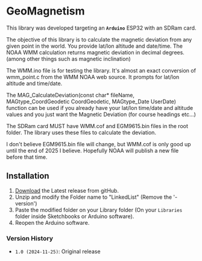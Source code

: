 # GeoMagnetism

This library was developed targeting an **`Arduino`** ESP32 with an SDRam card.

The objective of this library is to calculate the magnetic deviation from any given point in the world.
You provide lat/lon altitude and date/time.  The NOAA WMM calculation returns magnetic deviation in decimal degrees. (among other things such as magnetic inclination)

The WMM.ino file is for testing the library.  It's almost an exact conversion of wmm_point.c from the WMM NOAA web source.  It prompts for lat/lon altitude and time/date.

The MAG_CalculateDeviation(const char* fileName, MAGtype_CoordGeodetic CoordGeodetic, MAGtype_Date UserDate)
  function can be used if you already have your lat/lon time/date and altitude values and you just want the Magnetic Deviation (for course headings etc...)

The SDRam card MUST have WMM.cof and EGM9615.bin files in the root folder.  The library uses these files to calculate the deviation.  

I don't believe EGM9615.bin file will change, but WMM.cof is only good up until the end of 2025 I believe.
Hopefully NOAA will publish a new file before that time.

## Installation

1. [Download](https://github.com/DMT-Services/GeoMagnetism/archive/GeoMagnetism.zip) the Latest release from gitHub.
2. Unzip and modify the Folder name to "LinkedList" (Remove the '-version')
3. Paste the modified folder on your Library folder (On your `Libraries` folder inside Sketchbooks or Arduino software).
4. Reopen the Arduino software.

### Version History

* `1.0 (2024-11-25)`: Original release
